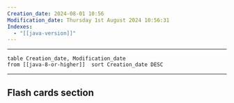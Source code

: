```yaml
---
Creation_date: 2024-08-01 10:56
Modification_date: Thursday 1st August 2024 10:56:31
Indexes:
  - "[[java-version]]"
---
```


----



```dataview
table Creation_date, Modification_date
from [[java-8-or-higher]]  sort Creation_date DESC
```























---
## Flash cards section
